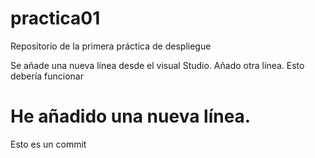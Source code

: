 # practica01
Repositorio de la primera práctica de despliegue 

Se añade una nueva línea desde el visual Studio.
Añado otra línea.
Esto debería funcionar

# He añadido una nueva línea.

Esto es un commit
